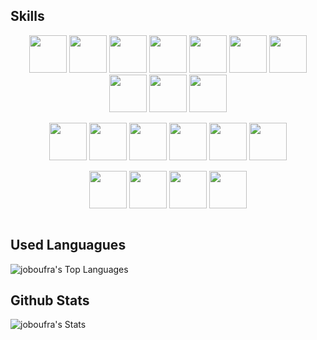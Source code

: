 ## Skills
<p align="center">
	<img src="https://cdn.jsdelivr.net/gh/devicons/devicon@latest/icons/docker/docker-plain-wordmark.svg" width="auto" height="60" />
	<img src="https://cdn.jsdelivr.net/gh/devicons/devicon@latest/icons/kubernetes/kubernetes-original.svg" width="auto" height="60" />
	<img src="https://cdn.jsdelivr.net/gh/devicons/devicon@latest/icons/azure/azure-original.svg" width="auto" height="60" />
	<img src="https://cdn.jsdelivr.net/gh/devicons/devicon@latest/icons/grafana/grafana-original-wordmark.svg" width="auto" height="60" />
	<img src="https://cdn.jsdelivr.net/gh/devicons/devicon@latest/icons/prometheus/prometheus-original.svg" width="auto" height="60" />
	<img src="https://cdn.jsdelivr.net/gh/devicons/devicon@latest/icons/elasticsearch/elasticsearch-original.svg" width="auto" height="60" />
	<img src="https://cdn.jsdelivr.net/gh/devicons/devicon@latest/icons/kibana/kibana-original.svg" width="auto" height="60" />
	<img src="https://cdn.jsdelivr.net/gh/devicons/devicon@latest/icons/ansible/ansible-original.svg" width="auto" height="60" />
	<img src="https://cdn.jsdelivr.net/gh/devicons/devicon@latest/icons/terraform/terraform-original.svg" width="auto" height="60" />
	<img src="https://cdn.jsdelivr.net/gh/devicons/devicon@latest/icons/githubactions/githubactions-original.svg" width="auto" height="60" />
</p>
<p align="center">
	<img src="https://cdn.jsdelivr.net/gh/devicons/devicon@latest/icons/python/python-original.svg" width="auto" height="60" />
	<img src="https://cdn.jsdelivr.net/gh/devicons/devicon@latest/icons/javascript/javascript-original.svg" width="auto" height="60" />
	<img src="https://cdn.jsdelivr.net/gh/devicons/devicon@latest/icons/css3/css3-original.svg" width="auto" height="60" />
	<img src="https://cdn.jsdelivr.net/gh/devicons/devicon@latest/icons/tailwindcss/tailwindcss-original.svg" width="auto" height="60" />
	<img src="https://cdn.jsdelivr.net/gh/devicons/devicon@latest/icons/bash/bash-original.svg" width="auto" height="60" />
	<img src="https://cdn.jsdelivr.net/gh/devicons/devicon@latest/icons/powershell/powershell-original.svg" width="auto" height="60" />
</p>
<p align="center">
	<img src="https://cdn.jsdelivr.net/gh/devicons/devicon@latest/icons/redis/redis-original.svg" width="auto" height="60" />
 	<img src="https://cdn.jsdelivr.net/gh/devicons/devicon@latest/icons/postgresql/postgresql-original.svg" width="auto" height="60" />
	<img src="https://cdn.jsdelivr.net/gh/devicons/devicon@latest/icons/microsoftsqlserver/microsoftsqlserver-original.svg" width="auto" height="60" />
	<img src="https://cdn.jsdelivr.net/gh/devicons/devicon@latest/icons/mysql/mysql-original-wordmark.svg" width="auto" height="60" />
</p>

<img  />

## Used Languagues
![joboufra's Top Languages](https://github-readme-stats.vercel.app/api/top-langs/?username=joboufra&theme=vue-dark&show_icons=true&hide_border=false&layout=compact)
## Github Stats
![joboufra's Stats](https://github-readme-stats.vercel.app/api?username=joboufra&theme=vue-dark&show_icons=true&hide_border=false&count_private=true)
